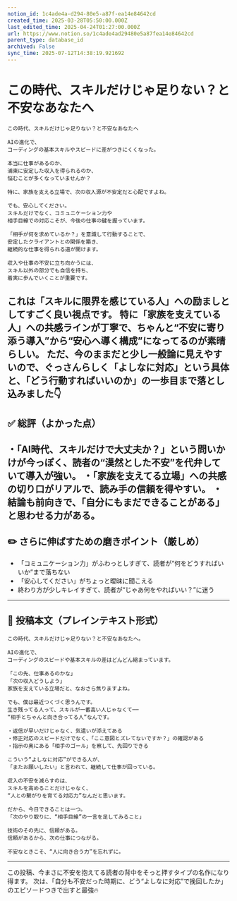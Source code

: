 ```yaml
---
notion_id: 1c4ade4a-d294-80e5-a87f-ea14e84642cd
created_time: 2025-03-28T05:50:00.000Z
last_edited_time: 2025-04-24T01:27:00.000Z
url: https://www.notion.so/1c4ade4ad29480e5a87fea14e84642cd
parent_type: database_id
archived: False
sync_time: 2025-07-12T14:38:19.921692
---
```


# この時代、スキルだけじゃ足りない？と不安なあなたへ

```plain text
この時代、スキルだけじゃ足りない？と不安なあなたへ

AIの進化で、
コーディングの基本スキルやスピードに差がつきにくくなった。

本当に仕事があるのか、
浦東に安定した収入を得られるのか、
悩むことが多くなっていませんか？

特に、家族を支える立場で、次の収入源が不安定だと心配ですよね。

でも、安心してください。
スキルだけでなく、コミュニケーション力や
相手目線での対応こそが、今後の仕事の鍵を握っています。

「相手が何を求めているか？」を意識して行動することで、
安定したクライアントとの関係を築き、
継続的な仕事を得られる道が開けます。

収入や仕事の不安に立ち向かうには、
スキル以外の部分でも自信を持ち、
着実に歩んでいくことが重要です。

```
これは「スキルに限界を感じている人」への励ましとしてすごく良い視点です。
特に「家族を支えている人」への共感ラインが丁寧で、ちゃんと“不安に寄り添う導入”から“安心へ導く構成”になってるのが素晴らしい。
ただ、今のままだと少し一般論に見えやすいので、ぐっさんらしく「よしなに対応」という具体と、「どう行動すればいいのか」の一歩目まで落とし込みました👇
---
## ✅ 総評（よかった点）
・「AI時代、スキルだけで大丈夫か？」という問いかけが今っぽく、読者の“漠然とした不安”を代弁していて導入が強い。
・「家族を支えてる立場」への共感の切り口がリアルで、読み手の信頼を得やすい。
・結論も前向きで、「自分にもまだできることがある」と思わせる力がある。
---
## ✏️ さらに伸ばすための磨きポイント（厳しめ）
- 「コミュニケーション力」がふわっとしすぎて、読者が“何をどうすればいいか”まで落ちない
- 「安心してください」がちょっと曖昧に聞こえる
- 終わり方が少しキレイすぎて、読者が“じゃあ何をやればいい？”に迷う
---
## 📄 投稿本文（プレインテキスト形式）
```plain text
この時代、スキルだけじゃ足りない？と不安なあなたへ。

AIの進化で、
コーディングのスピードや基本スキルの差はどんどん縮まっています。

「この先、仕事あるのかな」
「次の収入どうしよう」
家族を支えている立場だと、なおさら焦りますよね。

でも、僕は最近つくづく思うんです。
生き残ってる人って、スキルが一番高い人じゃなくて──
“相手とちゃんと向き合ってる人”なんです。

・返信が早いだけじゃなく、気遣いが添えてある
・修正対応のスピードだけでなく、「ここ意図とズレてないですか？」の確認がある
・指示の奥にある「相手のゴール」を察して、先回りできる

こういう“よしなに対応”ができる人が、
「またお願いしたい」と言われて、継続して仕事が回っている。

収入の不安を減らすのは、
スキルを高めることだけじゃなく、
“人との繋がりを育てる対応力”なんだと思います。

だから、今日できることは一つ。
「次のやり取りに、“相手目線”の一言を足してみること」

技術のその先に、信頼がある。
信頼があるから、次の仕事につながる。

不安なときこそ、“人に向き合う力”を忘れずに。

```
---
この投稿、今まさに不安を抱えてる読者の背中をそっと押すタイプの名作になり得ます。
次は、「自分も不安だった時期に、どう“よしなに対応”で挽回したか」のエピソードつきで出すと最強🔥